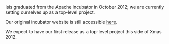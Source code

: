 Isis graduated from the Apache incubator in October 2012; we are currently setting ourselves up as a top-level project.

Our original incubator website is still accessible [here](http://incubator.apache.org/isis "Apache Isis (incubator website)").

We expect to have our first release as a top-level project this side of Xmas 2012.


